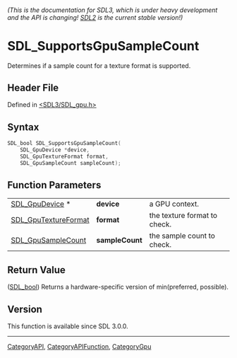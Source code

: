 ###### (This is the documentation for SDL3, which is under heavy development and the API is changing! [SDL2](https://wiki.libsdl.org/SDL2/) is the current stable version!)
# SDL_SupportsGpuSampleCount

Determines if a sample count for a texture format is supported.

## Header File

Defined in [<SDL3/SDL_gpu.h>](https://github.com/libsdl-org/SDL/blob/main/include/SDL3/SDL_gpu.h)

## Syntax

```c
SDL_bool SDL_SupportsGpuSampleCount(
    SDL_GpuDevice *device,
    SDL_GpuTextureFormat format,
    SDL_GpuSampleCount sampleCount);
```

## Function Parameters

|                                              |                 |                              |
| -------------------------------------------- | --------------- | ---------------------------- |
| [SDL_GpuDevice](SDL_GpuDevice) *             | **device**      | a GPU context.               |
| [SDL_GpuTextureFormat](SDL_GpuTextureFormat) | **format**      | the texture format to check. |
| [SDL_GpuSampleCount](SDL_GpuSampleCount)     | **sampleCount** | the sample count to check.   |

## Return Value

([SDL_bool](SDL_bool)) Returns a hardware-specific version of
min(preferred, possible).

## Version

This function is available since SDL 3.0.0.

----
[CategoryAPI](CategoryAPI), [CategoryAPIFunction](CategoryAPIFunction), [CategoryGpu](CategoryGpu)

